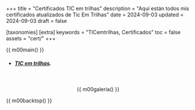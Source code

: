 +++
title = "Certificados TIC em trilhas"
description = "Aquí están todos mis certificados atualizados de Tic Em Trilhas"
date = 2024-09-03
updated = 2024-09-03
draft = false

[taxonomies]
[extra]
keywords = "TICemtrilhas, Certificados"
toc = false
assets = "cert/"
+++

{{ m00main() }}

- ##### [TIC em trilhas](https://ticemtrilhas.org.br/).

<br>
<div style="text-align: center;">

{{ m00galeria() }}

</div>

{{ m00backtop() }}

